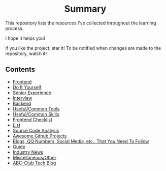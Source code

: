 <h1 align="center">Summary</h1>

This repository lists the resources I've collected throughout the learning process.

I hope it helps you!

If you like the project, star it! To be notified when changes are made to the repository, watch it!

## Contents

* [Frontend](FRONTEND.md)
* [Do It Yourself](DIY.md)
* [Senior Experience](EXPERIENCE.md)
* [Interview](INTERVIEW.md)
* [Backend](BACKEND.md)
* [Useful/Common Tools](USEFULTOOLS.md)
* [Useful/Common Skills](SKILLS.md)
* [Frontend Checklist](CHECKLIST.md)
* [List](LIST.md)
* [Source Code Analysis](SOURCECODE.md)
* [Awesome Github Projects](GITHUB.md)
* [Blogs, QQ Numbers, Social Media, etc., That You Need To Follow](FOLLOW.md)
* [Guide](GUIDE.md)
* [Industry News](NEWS.md)
* [Miscellaneous/Other](OTHER.md)
* [ABC-Club Tech Blog](BLOG/README.md)
